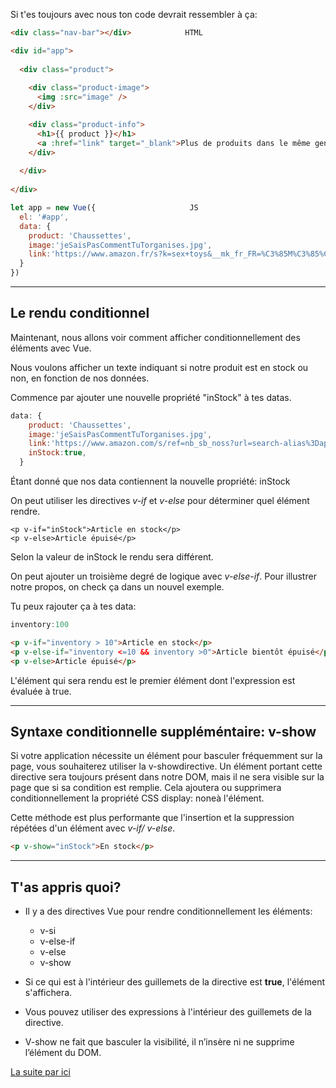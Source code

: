 Si t'es toujours avec nous ton code devrait ressembler à ça:

``` html
<div class="nav-bar"></div>            HTML

<div id="app">
  
  <div class="product">
  
    <div class="product-image">
      <img :src="image" />
    </div>

    <div class="product-info">
      <h1>{{ product }}</h1>
      <a :href="link" target="_blank">Plus de produits dans le même genre</a>
    </div>
    
  </div>
    
</div> 
```

``` js
let app = new Vue({                     JS
  el: '#app',
  data: {
    product: 'Chaussettes',
    image:'jeSaisPasCommentTuTorganises.jpg',
    link:'https://www.amazon.fr/s?k=sex+toys&__mk_fr_FR=%C3%85M%C3%85%C5%BD%C3%95%C3%91&ref=nb_sb_noss_2',
  } 
})
```
___
## Le rendu conditionnel

Maintenant, nous allons voir comment afficher conditionnellement des éléments avec Vue.

Nous voulons afficher un texte indiquant si notre produit est en stock ou non, en fonction de nos données.

Commence par ajouter une nouvelle propriété "inStock" à tes datas.

``` js
data: {
    product: 'Chaussettes',
    image:'jeSaisPasCommentTuTorganises.jpg',
    link:'https://www.amazon.com/s/ref=nb_sb_noss?url=search-alias%3Daps&field-keywords=socks',
    inStock:true,
  } 
```
Étant donné que nos data contiennent la nouvelle propriété: inStock

On peut utiliser les directives _v-if_ et _v-else_ pour déterminer quel élément rendre.

```
<p v-if="inStock">Article en stock</p>
<p v-else>Article épuisé</p>
```
Selon la valeur de inStock le rendu sera différent.

On peut ajouter un troisième degré de logique avec _v-else-if_. Pour illustrer notre propos, on check ça dans un nouvel exemple.

Tu peux rajouter ça à tes data:
``` js
inventory:100
```

``` html
<p v-if="inventory > 10">Article en stock</p>
<p v-else-if="inventory <=10 && inventory >0">Article bientôt épuisé</p>
<p v-else>Article épuisé</p>
```
L'élément qui sera rendu est le premier élément dont l'expression est évaluée à true.
___

## Syntaxe conditionnelle suppléméntaire: __v-show__

Si votre application nécessite un élément pour basculer fréquemment sur la page, vous souhaiterez utiliser la v-showdirective. Un élément portant cette directive sera toujours présent dans notre DOM, mais il ne sera visible sur la page que si sa condition est remplie. Cela ajoutera ou supprimera conditionnellement la propriété CSS display: noneà l'élément.

Cette méthode est plus performante que l'insertion et la suppression répétées d'un élément avec _v-if/ v-else_.

``` html
<p v-show="inStock">En stock</p>
```
___

## T'as appris quoi?

* Il y a des directives Vue pour rendre conditionnellement les éléments:
  * v-si
  * v-else-if
  * v-else
  * v-show

* Si ce qui est à l'intérieur des guillemets de la directive est __true__, l'élément      s'affichera.
* Vous pouvez utiliser des expressions à l'intérieur des guillemets de la directive.
* V-show ne fait que basculer la visibilité, il n’insère ni ne supprime l’élément du DOM.

[La suite par ici](list.md)